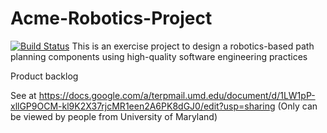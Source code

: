 # Acme-Robotics-Project
[![Build Status](https://travis-ci.org/zzjkf2009/Acme-Robotics-Project.svg?branch=master)](https://travis-ci.org/zzjkf2009/Acme-Robotics-Project)
This is an exercise project to design a robotics-based path planning components using  high-quality software engineering practices


Product backlog 

See at https://docs.google.com/a/terpmail.umd.edu/document/d/1LW1pP-xllGP9OCM-kl9K2X37rjcMR1een2A6PK8dGJ0/edit?usp=sharing (Only can be viewed by people from University of Maryland)

